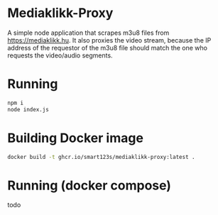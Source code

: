 # Mediaklikk-Proxy

A simple node application that scrapes m3u8 files from https://mediaklikk.hu.
It also proxies the video stream, because the IP address of the requestor of the m3u8 file should match the one who requests the video/audio segments.

# Running

```bash
npm i
node index.js
```

# Building Docker image
```bash
docker build -t ghcr.io/smart123s/mediaklikk-proxy:latest .
```

# Running (docker compose)
todo
